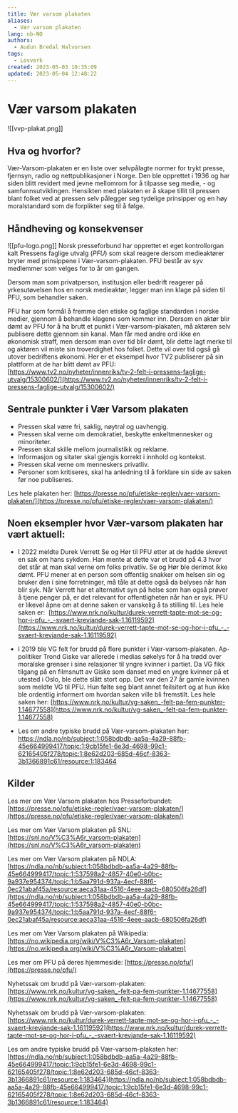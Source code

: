 ```yaml
---
title: Vær varsom plakaten
aliases: 
  - Vær varsom plakaten
lang: nb-NO
authors:
  - Audun Bredal Halvorsen
tags:
  - Lovverk
created: 2023-05-03 10:35:09
updated: 2023-05-04 12:48:22
---
```

# Vær varsom plakaten
![[vvp-plakat.png]]

## Hva og hvorfor?
Vær-Varsom-plakaten er en liste over selvpålagte normer for trykt presse, fjernsyn, radio og nettpublikasjoner i Norge. Den ble opprettet i 1936 og har siden blitt revidert med jevne mellomrom for å tilpasse seg medie, - og samfunnsutviklingen. Hensikten med plakaten er å skape tillit til pressen blant folket ved at pressen selv pålegger seg tydelige prinsipper og en høy moralstandard som de forplikter seg til å følge.

## Håndheving og konsekvenser
![[pfu-logo.png]]
Norsk presseforbund har opprettet et eget kontrollorgan kalt Pressens faglige utvalg (_PFU_) som skal reagere dersom medieaktører bryter med prinsippene i Vær-varsom-plakaten. PFU består av syv medlemmer som velges for to år om gangen.

Dersom man som privatperson, institusjon eller bedrift reagerer på yrkesutøvelsen hos en norsk medieaktør, legger man inn klage på siden til PFU, som behandler saken.

PFU har som formål å fremme den etiske og faglige standarden i norske medier, gjennom å behandle klagene som kommer inn. Dersom en aktør blir dømt av PFU for å ha brutt et punkt i Vær-varsom-plakaten, må aktøren selv publisere dette gjennom sin kanal. Man får med andre ord ikke en økonomisk straff, men dersom man over tid blir dømt, blir dette lagt merke til og aktøren vil miste sin troverdighet hos folket. Dette vil over tid også gå utover bedriftens økonomi. Her er et eksempel hvor TV2 publiserer på sin plattform at de har blitt dømt av PFU: [https://www.tv2.no/nyheter/innenriks/tv-2-felt-i-pressens-faglige-utvalg/15300602/](https://www.tv2.no/nyheter/innenriks/tv-2-felt-i-pressens-faglige-utvalg/15300602/)

## Sentrale punkter i Vær Varsom plakaten
- Pressen skal være fri, saklig, nøytral og uavhengig.
- Pressen skal verne om demokratiet, beskytte enkeltmennesker og minoriteter.
- Pressen skal skille mellom journalistikk og reklame.
- Informasjon og sitater skal gjengis korrekt i innhold og kontekst.
- Pressen skal verne om menneskers privatliv.
- Personer som kritiseres, skal ha anledning til å forklare sin side av saken før noe publiseres.

Les hele plakaten her: [https://presse.no/pfu/etiske-regler/vaer-varsom-plakaten/](https://presse.no/pfu/etiske-regler/vaer-varsom-plakaten/)

## Noen eksempler hvor Vær-varsom plakaten har vært aktuell:
- I 2022 meldte Durek Verrett Se og Hør til PFU etter at de hadde skrevet en sak om hans sykdom. Han mente at dette var et brudd på 4.3 hvor det står at man skal verne om folks privatliv. Se og Hør ble derimot ikke dømt. PFU mener at en person som offentlig snakker om helsen sin og bruker den i sine forretninger, må tåle at dette også da belyses når han blir syk. Når Verrett har et alternativt syn på helse som han også prøver å tjene penger på, er det relevant for offentligheten når han er syk. PFU er likevel åpne om at denne saken er vanskelig å ta stilling til. Les hele saken er:  [https://www.nrk.no/kultur/durek-verrett-tapte-mot-se-og-hor-i-pfu_-_-svaert-krevjande-sak-1.16119592](https://www.nrk.no/kultur/durek-verrett-tapte-mot-se-og-hor-i-pfu_-_-svaert-krevjande-sak-1.16119592)

- I 2019 ble VG felt for brudd på flere punkter i Vær-varsom-plakaten. Ap-politiker Trond Giske var allerede i medias søkelys for å ha trødd over moralske grenser i sine relasjoner til yngre kvinner i partiet. Da VG fikk tilgang på en filmsnutt av Giske som danset med en yngre kvinner på et utested i Oslo, ble dette slått stort opp. Det var den 27 år gamle kvinnen som meldte VG til PFU. Hun følte seg blant annet feilsitert og at hun ikke ble ordentlig informert om hvordan saken ville bli fremstilt. Les hele saken her: [https://www.nrk.no/kultur/vg-saken_-felt-pa-fem-punkter-1.14677558](https://www.nrk.no/kultur/vg-saken_-felt-pa-fem-punkter-1.14677558)

- Les om andre typiske brudd på Vær-varsom-plakaten her: https://ndla.no/nb/subject:1:058bdbdb-aa5a-4a29-88fb-45e664999417/topic:1:9cb15fe1-6e3d-4698-99c1-62165405f278/topic:1:8e62d203-685d-46cf-8363-3b1366891c61/resource:1:183464

## Kilder
Les mer om Vær Varsom plakaten hos Presseforbundet: [https://presse.no/pfu/etiske-regler/vaer-varsom-plakaten/](https://presse.no/pfu/etiske-regler/vaer-varsom-plakaten/)

Les mer om Vær Varsom plakaten på SNL: [https://snl.no/V%C3%A6r_varsom-plakaten](https://snl.no/V%C3%A6r_varsom-plakaten)

Les mer om Vær Varsom plakaten på NDLA: [https://ndla.no/nb/subject:1:058bdbdb-aa5a-4a29-88fb-45e664999417/topic:1:537598a2-4857-40e0-b0bc-9a937e954374/topic:1:b5aa791d-937a-4ecf-88f6-0ec21abaf45a/resource:aeca31aa-4516-4eee-aacb-680506fa26df](https://ndla.no/nb/subject:1:058bdbdb-aa5a-4a29-88fb-45e664999417/topic:1:537598a2-4857-40e0-b0bc-9a937e954374/topic:1:b5aa791d-937a-4ecf-88f6-0ec21abaf45a/resource:aeca31aa-4516-4eee-aacb-680506fa26df)

Les mer om Vær Varsom plakaten på Wikipedia: [https://no.wikipedia.org/wiki/V%C3%A6r_Varsom-plakaten](https://no.wikipedia.org/wiki/V%C3%A6r_Varsom-plakaten)

Les mer om PFU på deres hjemmeside: [https://presse.no/pfu/](https://presse.no/pfu/)

Nyhetssak om brudd på Vær-varsom-plakaten: [https://www.nrk.no/kultur/vg-saken_-felt-pa-fem-punkter-1.14677558](https://www.nrk.no/kultur/vg-saken_-felt-pa-fem-punkter-1.14677558)

Nyhetssak om brudd på Vær-varsom-plakaten: [https://www.nrk.no/kultur/durek-verrett-tapte-mot-se-og-hor-i-pfu_-_-svaert-krevjande-sak-1.16119592](https://www.nrk.no/kultur/durek-verrett-tapte-mot-se-og-hor-i-pfu_-_-svaert-krevjande-sak-1.16119592)

Les om andre typiske brudd på Vær-varsom-plakaten her: [https://ndla.no/nb/subject:1:058bdbdb-aa5a-4a29-88fb-45e664999417/topic:1:9cb15fe1-6e3d-4698-99c1-62165405f278/topic:1:8e62d203-685d-46cf-8363-3b1366891c61/resource:1:183464](https://ndla.no/nb/subject:1:058bdbdb-aa5a-4a29-88fb-45e664999417/topic:1:9cb15fe1-6e3d-4698-99c1-62165405f278/topic:1:8e62d203-685d-46cf-8363-3b1366891c61/resource:1:183464)
